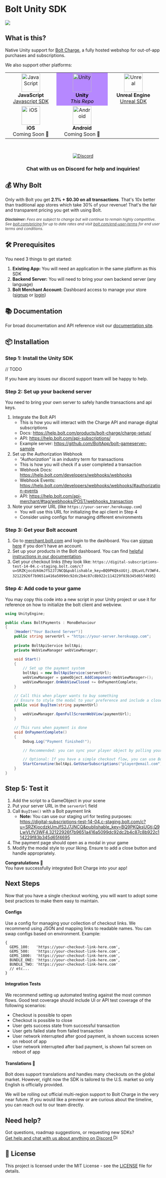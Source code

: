 # Bolt Unity SDK

<img src="https://github.com/BoltApp/bolt-gameserver-sample/blob/main/public/banner-unity.png?raw=true" />


## What is this?

Native Unity support for [Bolt Charge](https://www.bolt.com/charge), a fully hosted webshop for out-of-app purchases and subscriptions.

We also support other platforms:

<table>
  <tr>
    <td align="center" width="150">
      <img src="https://upload.wikimedia.org/wikipedia/commons/6/6a/JavaScript-logo.png" width="60" height="60" alt="JavaScript"/><br>
      <b>JavaScript</b><br>
      <a href="https://github.com/BoltApp/bolt-frontend-sdk">Javascript SDK</a>
    </td>
    <td align="center" width="150" bgcolor="#b688ff">
      <img src="https://cdn.sanity.io/images/fuvbjjlp/production/bd6440647fa19b1863cd025fa45f8dad98d33181-2000x2000.png" width="60" height="60" alt="Unity"/><br>
      <div style="color: black">
      <b>Unity</b><br>
      <i>This Repo</i>
      </div>
    </td>
    <td align="center" width="150">
      <img src="https://encrypted-tbn0.gstatic.com/images?q=tbn:ANd9GcRUf3R8LFTgqC_8mooGEx7Fpas9kHu8OUxhLA&s" width="60" height="60" alt="Unreal"/><br>
      <b>Unreal Engine</b><br>
      <a href="https://github.com/BoltApp/bolt-unreal-engine-sdk">Unreal SDK</a>
    </td>
  </tr>
  <tr>
    <td align="center" width="150">
      <img src="https://developer.apple.com/assets/elements/icons/swift/swift-64x64.png" width="60" height="60" alt="iOS"/><br>
      <b>iOS</b><br>
      Coming Soon 🚧
    </td>
    <td align="center" width="150">
      <img src="https://avatars.githubusercontent.com/u/32689599?s=200&v=4" width="60" height="60" alt="Android"/><br>
      <b>Android</b><br>
      Coming Soon 🚧
    </td>
    <td align="center" width="150">
      <!-- filler -->
    </td>
  </tr>
</table>

<br>

<div align="center">

[![Discord](https://img.shields.io/badge/Discord-Have%20A%20Request%3F-7289DA?style=for-the-badge&logo=discord&logoColor=white&logoWidth=60)](https://discord.gg/BSUp9qjtnc)

### Chat with us on Discord for help and inquiries!

</div>

## 💰 Why Bolt

Only with Bolt you get **2.1% + $0.30 on all transactions**. That's 10x better than traditional app stores which take 30% of your revenue! That's the fair and transparent pricing you get with using Bolt.

<p style="font-size:12px;font-style:italic;opacity:85%">
<strong>Disclaimer:</strong> Fees are subject to change but will continue to remain highly competitive. See <a href="https://www.bolt.com/pricing">bolt.com/pricing</a> for up to date rates and visit  <a href="https://www.bolt.com/end-user-terms">bolt.com/end-user-terms</a> for end user terms and conditions.
</p>

## 🛠️ Prerequisites

You need 3 things to get started:

1. **Existing App:** You will need an application in the same platform as this SDK
2. **Backend Server:** You will need to bring your own backend server (any language)
3. **Bolt Merchant Account:** Dashboard access to manage your store ([signup](https://merchant.bolt.com/onboarding/get-started) or [login](https://merchant.bolt.com/))

## 📚 Documentation

For broad documentation and API reference visit our [documentation site](https://docs.bolt.com).


## 📦 Installation


### Step 1: Install the Unity SDK



// TODO

If you have any issues our discord support team will be happy to help.

### Step 2: Set up your backend server

You need to bring your own server to safely handle transactions and api keys.
1. Integrate the Bolt API
    - This is how you will interact with the Charge API and manage digital subscriptions
    - Docs: https://help.bolt.com/products/bolt-charge/charge-setup/ 
    - API: https://help.bolt.com/api-subscriptions/ 
    - Example server: https://github.com/BoltApp/bolt-gameserver-sample
2. Set up the Authorization Webhook
    - _"Authorization"_ is an industry term for transactions
    - This is how you will check if a user completed a transaction
    - Webhook Docs: https://help.bolt.com/developers/webhooks/webhooks
    - Webhook Events: https://help.bolt.com/developers/webhooks/webhooks/#authorization-events
    - API: https://help.bolt.com/api-merchant/#tag/webhooks/POST/webhooks_transaction 
3. Note your server URL (like `https://your-server.herokuapp.com`)
    - You will use this URL for initializing the api client in Step 4
    - Consider using configs for managing different environments

### Step 3: Get your Bolt account

1. Go to [merchant.bolt.com](https://www.merchant.bolt.com) and login to the dashboard. You can [signup here](https://merchant.bolt.com/onboarding/get-started) if you don't have an account.
2. Set up your products in the Bolt dashboard. You can find [helpful instructions in our documentation](https://help.bolt.com/products/bolt-charge/charge-setup/#set-up-your-products).
3. Get your checkout links (they look like: `https://digital-subscriptions-test-14-04.c-staging.bolt.com/c?u=SRZKjocdzkUmJfS2J7JNCQ&publishable_key=BQ9PKQksUGtj.Q9LwVLfV3WF4.32122926f7b9651a416a5099dc92dc2b4c87c8b922c114229f83b345d65f4695`)

### Step 4: Add code to your game

You may copy this code into a new script in your Unity project or use it for reference on how to initialize the bolt client and webview.

```c#
using UnityEngine;

public class BoltPayments : MonoBehaviour
{
    [Header("Your Backend Server")]
    public string serverUrl = "https://your-server.herokuapp.com";
    
    private BoltApiService boltApi;
    private WebViewManager webViewManager;

    void Start()
    {
        // Set up the payment system
        boltApi = new BoltApiService(serverUrl);
        webViewManager = gameObject.AddComponent<WebViewManager>();
        webViewManager.OnWebViewClosed += OnPaymentComplete;
    }

    // Call this when player wants to buy something
    // Ensure to style the modal to your preference and include a close button
    public void BuyItem(string paymentUrl)
    {
        webViewManager.OpenFullScreenWebView(paymentUrl);
    }

    // This runs when payment is done
    void OnPaymentComplete()
    {
        Debug.Log("Payment finished!");

        // Recommended: you can sync your player object by polling your backend since a transaction webhook will have hit your backend server.

        // Optional: If you have a simple checkout flow, you can use Bolt's api to check if player bought the item
        StartCoroutine(boltApi.GetUserSubscriptions("player@email.com"));
    }
}
```

## Step 5: Test it

1. Add the script to a GameObject in your scene
2. Put your server URL in the `serverUrl` field
3. Call `BuyItem()` with a Bolt payment link
    - **Note:** You can use our staging url for testing purposes: https://digital-subscriptions-test-14-04.c-staging.bolt.com/c?u=SRZKjocdzkUmJfS2J7JNCQ&publishable_key=BQ9PKQksUGtj.Q9LwVLfV3WF4.32122926f7b9651a416a5099dc92dc2b4c87c8b922c114229f83b345d65f4695
4. The payment page should open as a modal in your game
5. Modify the modal style to your liking. Ensure to add a close button and handle appropriately.

**Congratulations 🎉**
<br>You have successfully integrated Bolt Charge into your app! 

## Next Steps

Now that you have a single checkout working, you will want to adopt some best practices to make them easy to maintain.

#### Configs
Use a config for managing your collection of checkout links. We recommend using JSON and mapping links to readable names. You can swap configs based on environment. Example:
```
{
  GEMS_100:   'https://your-checkout-link-here.com',
  GEMS_500:   'https://your-checkout-link-here.com',
  GEMS_1000:  'https://your-checkout-link-here.com',
  BUNDLE_ONE: 'https://your-checkout-link-here.com',
  BUNDLE_TWO: 'https://your-checkout-link-here.com'
  // etc...
}
```

#### Integration Tests
We recommend setting up automated testing against the most common flows. Good test coverage should include UI or API test coverage of the following scenarios:
- Checkout is possible to open
- Checkout is possible to close
- User gets success state from successful transaction
- User gets failed state from failed transaction
- User network interrupted after good payment, is shown success screen on reboot of app
- User network interrupted after bad payment, is shown fail screen on reboot of app

#### Translations 🚧

Bolt does support translations and handles many checkouts on the global market. However, right now the SDK is tailored to the U.S. market so only English is officially provided.

We will be rolling out official multi-region support to Bolt Charge in the very near future. If you would like a preview or are curious about the timeline, you can reach out to our team directly.

## Need help?

<div class="discord-link">
    Got questions, roadmap suggestions, or requesting new SDKs?
    <br>
    <a href="https://discord.gg/BSUp9qjtnc" 
    target="_blank" class="discord-link-anchor">
      <span class="discord-text mr-2">Get help and chat with 
      us about anything on Discord</span>
      <span class="discord-icon-wrapper">
        <img src="https://cdn.prod.website-files.com/6257adef93867e50d84d30e2/66e3d80db9971f10a9757c99_Symbol.svg"
        alt="Discord" class="discord-icon" 
        width="16px">
      </span>
    </a>
  </div>



## 📄 License

This project is licensed under the MIT License - see the [LICENSE](LICENSE) file for details.
